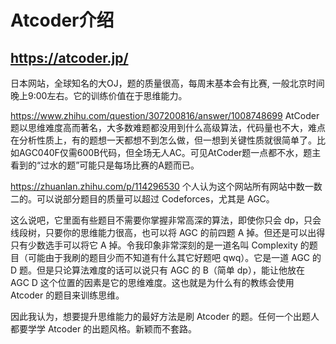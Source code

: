 # Atcoder介绍
https://atcoder.jp/
---
日本网站，全球知名的大OJ，题的质量很高，每周末基本会有比赛, 一般北京时间晚上9:00左右。它的训练价值在于思维能力。

https://www.zhihu.com/question/307200816/answer/1008748699
AtCoder题以思维难度高而著名，大多数难题都没用到什么高级算法，代码量也不大，难点在分析性质上，有的题想一天都想不到怎么做，但一想到关键性质就很简单了。比如AGC040F仅需600B代码，但全场无人AC。可见AtCoder题一点都不水，题主看到的“过水的题”可能只是每场比赛的A题而已。


https://zhuanlan.zhihu.com/p/114296530
个人认为这个网站所有网站中数一数二的。可以说部分题目的质量可以超过 Codeforces，尤其是 AGC。

这么说吧，它里面有些题目不需要你掌握非常高深的算法，即使你只会 dp，只会线段树，只要你的思维能力很高，也可以将 AGC 的前四题 A 掉。但还是可以出得只有少数选手可以将它 A 掉。令我印象非常深刻的是一道名叫 Complexity 的题目（可能由于我刷的题目少而不知道有什么其它好题吧 qwq）。它是一道 AGC 的 D 题。但是只论算法难度的话可以说只有 AGC 的 B（简单 dp），能让他放在 AGC D 这个位置的因素是它的思维难度。这也就是为什么有的教练会使用 Atcoder 的题目来训练思维。

因此我认为，想要提升思维能力的最好方法是刷 Atcoder 的题。任何一个出题人都要学学 Atcoder 的出题风格。新颖而不套路。